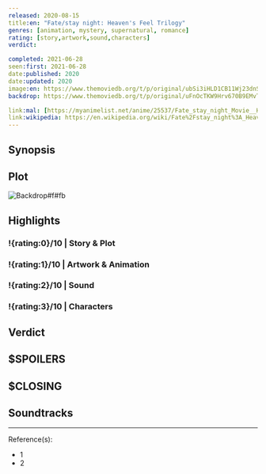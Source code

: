 ```yaml
---
released: 2020-08-15
title:en: "Fate/stay night: Heaven's Feel Trilogy"
genres: [animation, mystery, supernatural, romance]
rating: [story,artwork,sound,characters]
verdict:

completed: 2021-06-28
seen:first: 2021-06-28
date:published: 2020
date:updated: 2020
image:en: https://www.themoviedb.org/t/p/original/ubSi3iHLD1CB11Wj23dnSekfTaN.jpg
backdrop: https://www.themoviedb.org/t/p/original/uFnOcTKW9Hrv670B9EMvTfmDqJo.jpg

link:mal: [https://myanimelist.net/anime/25537/Fate_stay_night_Movie__Heavens_Feel_-_I_Presage_Flower, https://myanimelist.net/anime/33049/Fate_stay_night_Movie__Heavens_Feel_-_II_Lost_Butterfly, https://myanimelist.net/anime/33050/Fate_stay_night_Movie__Heavens_Feel_-_III_Spring_Song]
link:wikipedia: https://en.wikipedia.org/wiki/Fate%2Fstay_night%3A_Heaven%27s_Feel
---
```



## Synopsis

## Plot

![Backdrop#f#fb](https://www.themoviedb.org/t/p/original/4ZFQgzOObax1cTGRBmABxM73t6f.jpg "Source: TMDB")

## Highlights

### !{rating:0}/10 | Story & Plot

### !{rating:1}/10 | Artwork & Animation

### !{rating:2}/10 | Sound

### !{rating:3}/10 | Characters

## Verdict

## $SPOILERS

## $CLOSING

## Soundtracks

***
Reference(s):

- 1
- 2
